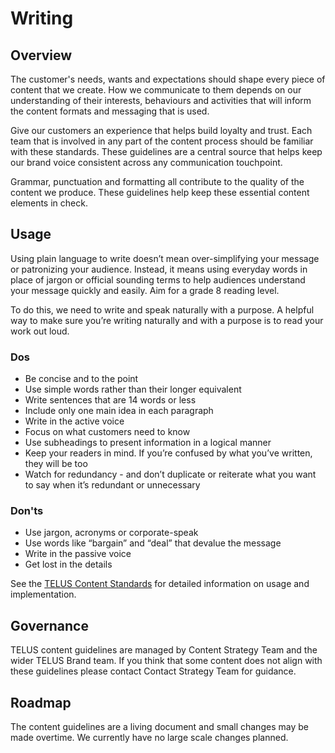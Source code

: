 # Writing

## Overview

The customer's needs, wants and expectations should shape every piece of content that we create. How we communicate to
them depends on our understanding of their interests, behaviours and activities that will inform the content formats and
messaging that is used.

Give our customers an experience that helps build loyalty and trust. Each team that is involved in any part of the content
process should be familiar with these standards. These guidelines are a central source that helps keep our brand voice
consistent across any communication touchpoint.

Grammar, punctuation and formatting all contribute to the quality of the content we produce. These guidelines help keep
these essential content elements in check.

## Usage

Using plain language to write doesn’t mean over-simplifying your message or patronizing your audience. Instead, it means
using everyday words in place of jargon or official sounding terms to help audiences understand your message quickly and
easily. Aim for a grade 8 reading level.

To do this, we need to write and speak naturally with a purpose. A helpful way to make sure you’re writing naturally and
with a purpose is to read your work out loud.

### Dos

- Be concise and to the point
- Use simple words rather than their longer equivalent
- Write sentences that are 14 words or less
- Include only one main idea in each paragraph
- Write in the active voice
- Focus on what customers need to know
- Use subheadings to present information in a logical manner
- Keep your readers in mind. If you’re confused by what you’ve written, they will be too
- Watch for redundancy - and don’t duplicate or reiterate what you want to say when it’s redundant or unnecessary

### Don'ts

- Use jargon, acronyms or corporate-speak
- Use words like “bargain” and “deal” that devalue the message
- Write in the passive voice
- Get lost in the details

See the [TELUS Content Standards](https://docs.google.com/a/telus.com/document/d/1hEAbRxEeKDwruhYKsNnF-788rZ_W10gyAO2-0IPM5uo/edit?usp=sharing)
for detailed information on usage and implementation.

## Governance

TELUS content guidelines are managed by Content Strategy Team and the wider TELUS Brand team. If you think that some content
does not align with these guidelines please contact Contact Strategy Team for guidance.

## Roadmap

The content guidelines are a living document and small changes may be made overtime. We currently have no large scale changes
planned.
